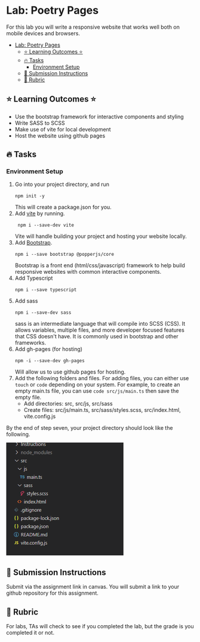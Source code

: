 # Lab: Poetry Pages

For this lab you will write a responsive website that works well both on mobile devices and browsers. 

- [Lab: Poetry Pages](#lab-poetry-pages)
  - [:star: Learning Outcomes :star:](#star-learning-outcomes-star)
  - [:fire: Tasks](#fire-tasks)
    - [Environment Setup](#environment-setup)
  - [🚨 Submission Instructions](#-submission-instructions)
  - [:memo: Rubric](#memo-rubric)


## :star: Learning Outcomes :star:
* Use the bootstrap framework for interactive components and styling
* Write SASS to SCSS
* Make use of vite for local development
* Host the website using github pages


## :fire: Tasks

### Environment Setup

1. Go into your project directory, and run 
    ```terminal
    npm init -y
    ```
    This will create a package.json for you.
2. Add [vite](https://vite.dev/) by running.
   ```terminal
    npm i --save-dev vite
    ```
    Vite will handle building your project and hosting your website locally.
3. Add [Bootstrap](https://getbootstrap.com/).
   ```terminal
   npm i --save bootstrap @popperjs/core
   ```
   Bootstrap is a front end (html/css/javascript) framework to help
   build responsive websites with common interactive components. 
4. Add Typescript
   ```terminal
   npm i --save typescript
   ```
5. Add sass
   ```terminal
   npm i --save-dev sass
   ```
   sass is an intermediate language that will compile into SCSS (CSS). It allows
   variables, multiple files, and more developer focused features that CSS doesn't have. It is commonly used in bootstrap and other frameworks. 
6. Add gh-pages (for hosting)
   ```terminal
   npm -i --save-dev gh-pages
   ```
   Will allow us to use github pages for hosting. 
7. Add the following folders and files. For adding files, you can either use `touch` or `code` depending on your system. For example, to create an empty main.ts file, you can use `code src/js/main.ts` then save the empty file.
   * Add directories: src, src/js, src/sass
   * Create files: src/js/main.ts, src/sass/styles.scss, src/index.html, vite.config.js

By the end of step seven, your project directory should look like the following.

![Initial Directory Structure](initial_directory_structure.png)



## 🚨 Submission Instructions

Submit via the assignment link in canvas. You will submit a link to your github repository for this assignment.  

## :memo: Rubric

For labs, TAs will check to see if you completed the lab, but the grade is you completed it or not. 


[Discussion Item]: ../README.md#Discussion%20Items